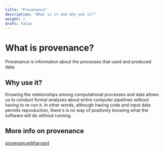 ```yaml
---
title: "Provenance"
description: "What is it and why use it?"
weight: 1
draft: false
---
```



# What is provenance?

Provenance is information about the processes that used and produced
data. 

## Why use it?

Knowing the relationships among computational processes and data
allows us to conduct formal analyses about entire computer pipelines
without having to re-run it. In other words, although having code and
input data permits reproduction, there's is no way of positively
knowing what the software will do without running.

## More info on provenance

[provenance@harvard](https://projects.iq.harvard.edu/provenance-at-harvard/home)
